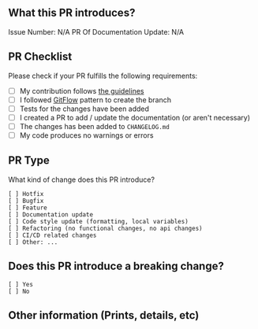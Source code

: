 ## What this PR introduces?

Issue Number: N/A
PR Of Documentation Update: N/A

<!-- Please, includes description of this pull request -->

## PR Checklist

Please check if your PR fulfills the following requirements:

- [ ] My contribution follows [the guidelines](https://github.com/techmmunity-symbiosis/mongodb/blob/master/CONTRIBUTING.md)
- [ ] I followed [GitFlow](https://github.com/techmmunity/git-magic/blob/master/docs/en/gitflow.md) pattern to create the branch
- [ ] Tests for the changes have been added
- [ ] I created a PR to add / update the documentation (or aren't necessary)
- [ ] The changes has been added to `CHANGELOG.md`
- [ ] My code produces no warnings or errors

## PR Type

What kind of change does this PR introduce?

```
[ ] Hotfix
[ ] Bugfix
[ ] Feature
[ ] Documentation update
[ ] Code style update (formatting, local variables)
[ ] Refactoring (no functional changes, no api changes)
[ ] CI/CD related changes
[ ] Other: ...
```

## Does this PR introduce a breaking change?

```
[ ] Yes
[ ] No
```

<!-- If this PR contains a breaking change, please describe the impact and migration path for existing applications below. -->

## Other information (Prints, details, etc)
